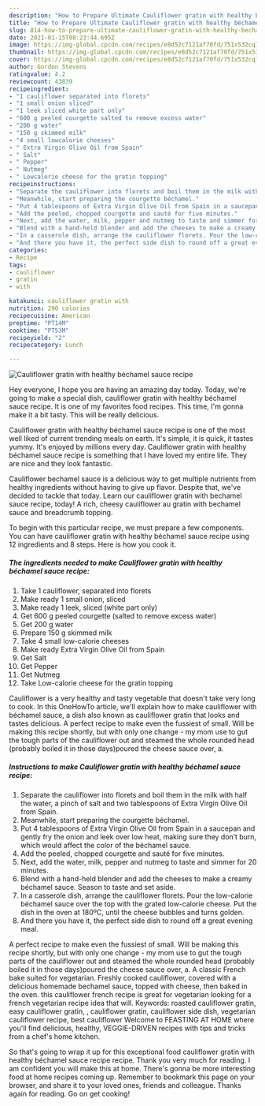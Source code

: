 ```yaml
---
description: "How to Prepare Ultimate Cauliflower gratin with healthy béchamel sauce recipe"
title: "How to Prepare Ultimate Cauliflower gratin with healthy béchamel sauce recipe"
slug: 814-how-to-prepare-ultimate-cauliflower-gratin-with-healthy-bechamel-sauce-recipe
date: 2021-01-15T08:23:44.695Z
image: https://img-global.cpcdn.com/recipes/e8d52c7121af70fd/751x532cq70/cauliflower-gratin-with-healthy-bechamel-sauce-recipe-recipe-main-photo.jpg
thumbnail: https://img-global.cpcdn.com/recipes/e8d52c7121af70fd/751x532cq70/cauliflower-gratin-with-healthy-bechamel-sauce-recipe-recipe-main-photo.jpg
cover: https://img-global.cpcdn.com/recipes/e8d52c7121af70fd/751x532cq70/cauliflower-gratin-with-healthy-bechamel-sauce-recipe-recipe-main-photo.jpg
author: Gordon Stevens
ratingvalue: 4.2
reviewcount: 43839
recipeingredient:
- "1 cauliflower separated into florets"
- "1 small onion sliced"
- "1 leek sliced white part only"
- "600 g peeled courgette salted to remove excess water"
- "200 g water"
- "150 g skimmed milk"
- "4 small lowcalorie cheeses"
- " Extra Virgin Olive Oil from Spain"
- " Salt"
- " Pepper"
- " Nutmeg"
- " Lowcalorie cheese for the gratin topping"
recipeinstructions:
- "Separate the cauliflower into florets and boil them in the milk with half the water, a pinch of salt and two tablespoons of Extra Virgin Olive Oil from Spain."
- "Meanwhile, start preparing the courgette béchamel."
- "Put 4 tablespoons of Extra Virgin Olive Oil from Spain in a saucepan and gently fry the onion and leek over low heat, making sure they don’t burn, which would affect the color of the béchamel sauce."
- "Add the peeled, chopped courgette and sauté for five minutes."
- "Next, add the water, milk, pepper and nutmeg to taste and simmer for 20 minutes."
- "Blend with a hand-held blender and add the cheeses to make a creamy béchamel sauce. Season to taste and set aside."
- "In a casserole dish, arrange the cauliflower florets. Pour the low-calorie béchamel sauce over the top with the grated low-calorie cheese. Put the dish in the oven at 180ºC, until the cheese bubbles and turns golden.​"
- "And there you have it, the perfect side dish to round off a great evening meal."
categories:
- Recipe
tags:
- cauliflower
- gratin
- with

katakunci: cauliflower gratin with 
nutrition: 290 calories
recipecuisine: American
preptime: "PT14M"
cooktime: "PT53M"
recipeyield: "2"
recipecategory: Lunch

---
```



![Cauliflower gratin with healthy béchamel sauce recipe](https://img-global.cpcdn.com/recipes/e8d52c7121af70fd/751x532cq70/cauliflower-gratin-with-healthy-bechamel-sauce-recipe-recipe-main-photo.jpg)

Hey everyone, I hope you are having an amazing day today. Today, we're going to make a special dish, cauliflower gratin with healthy béchamel sauce recipe. It is one of my favorites food recipes. This time, I'm gonna make it a bit tasty. This will be really delicious.

Cauliflower gratin with healthy béchamel sauce recipe is one of the most well liked of current trending meals on earth. It's simple, it is quick, it tastes yummy. It's enjoyed by millions every day. Cauliflower gratin with healthy béchamel sauce recipe is something that I have loved my entire life. They are nice and they look fantastic.

Cauliflower bechamel sauce is a delicious way to get multiple nutrients from healthy ingredients without having to give up flavor. Despite that, we&#39;ve decided to tackle that today. Learn our cauliflower gratin with bechamel sauce recipe, today! A rich, cheesy cauliflower au gratin with bechamel sauce and breadcrumb topping.


To begin with this particular recipe, we must prepare a few components. You can have cauliflower gratin with healthy béchamel sauce recipe using 12 ingredients and 8 steps. Here is how you cook it.

<!--inarticleads1-->

##### The ingredients needed to make Cauliflower gratin with healthy béchamel sauce recipe:

1. Take 1 cauliflower, separated into florets
1. Make ready 1 small onion, sliced
1. Make ready 1 leek, sliced (white part only)
1. Get 600 g peeled courgette (salted to remove excess water)
1. Get 200 g water
1. Prepare 150 g skimmed milk
1. Take 4 small low-calorie cheeses
1. Make ready  Extra Virgin Olive Oil from Spain
1. Get  Salt
1. Get  Pepper
1. Get  Nutmeg
1. Take  Low-calorie cheese for the gratin topping


Cauliflower is a very healthy and tasty vegetable that doesn&#39;t take very long to cook. In this OneHowTo article, we&#39;ll explain how to make cauliflower with béchamel sauce, a dish also known as cauliflower gratin that looks and tastes delicious. A perfect recipe to make even the fussiest of small. Will be making this recipe shortly, but with only one change - my mom use to gut the tough parts of the cauliflower out and steamed the whole rounded head (probably boiled it in those days)poured the cheese sauce over, a. 

<!--inarticleads2-->

##### Instructions to make Cauliflower gratin with healthy béchamel sauce recipe:

1. Separate the cauliflower into florets and boil them in the milk with half the water, a pinch of salt and two tablespoons of Extra Virgin Olive Oil from Spain.
1. Meanwhile, start preparing the courgette béchamel.
1. Put 4 tablespoons of Extra Virgin Olive Oil from Spain in a saucepan and gently fry the onion and leek over low heat, making sure they don’t burn, which would affect the color of the béchamel sauce.
1. Add the peeled, chopped courgette and sauté for five minutes.
1. Next, add the water, milk, pepper and nutmeg to taste and simmer for 20 minutes.
1. Blend with a hand-held blender and add the cheeses to make a creamy béchamel sauce. Season to taste and set aside.
1. In a casserole dish, arrange the cauliflower florets. Pour the low-calorie béchamel sauce over the top with the grated low-calorie cheese. Put the dish in the oven at 180ºC, until the cheese bubbles and turns golden.​
1. And there you have it, the perfect side dish to round off a great evening meal.


A perfect recipe to make even the fussiest of small. Will be making this recipe shortly, but with only one change - my mom use to gut the tough parts of the cauliflower out and steamed the whole rounded head (probably boiled it in those days)poured the cheese sauce over, a. A classic French bake suited for vegetarian. Freshly cooked cauliflower, covered with a delicious homemade bechamel sauce, topped with cheese, then baked in the oven. this cauliflower french recipe is great for vegetarian looking for a french vegetarian recipe idea that will. Keywords: roasted cauliflower gratin, easy cauliflower gratin, , cauliflower gratin, cauliflower side dish, vegetarian cauliflower recipe, best cauliflower Welcome to FEASTING AT HOME where you&#39;ll find delicious, healthy, VEGGIE-DRIVEN recipes with tips and tricks from a chef&#39;s home kitchen. 

So that's going to wrap it up for this exceptional food cauliflower gratin with healthy béchamel sauce recipe recipe. Thank you very much for reading. I am confident you will make this at home. There's gonna be more interesting food at home recipes coming up. Remember to bookmark this page on your browser, and share it to your loved ones, friends and colleague. Thanks again for reading. Go on get cooking!
